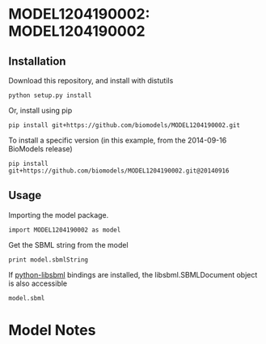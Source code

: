 # MODEL1204190002: MODEL1204190002

## Installation

Download this repository, and install with distutils

`python setup.py install`

Or, install using pip

`pip install git+https://github.com/biomodels/MODEL1204190002.git`

To install a specific version (in this example, from the 2014-09-16 BioModels release)

`pip install git+https://github.com/biomodels/MODEL1204190002.git@20140916`

## Usage

Importing the model package.

`import MODEL1204190002 as model`

Get the SBML string from the model

`print model.sbmlString`

If [python-libsbml](https://pypi.python.org/pypi/python-libsbml) bindings are
installed, the libsbml.SBMLDocument object is also accessible

`model.sbml`


# Model Notes



